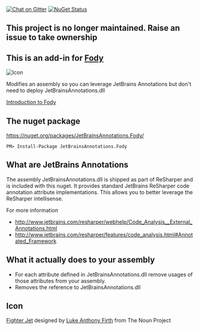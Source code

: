 [![Chat on Gitter](https://img.shields.io/gitter/room/fody/fody.svg?style=flat)](https://gitter.im/Fody/Fody)
[![NuGet Status](http://img.shields.io/nuget/v/JetBrainsAnnotations.Fody.svg?style=flat)](https://www.nuget.org/packages/JetBrainsAnnotations.Fody/)


## This project is no longer maintained. Raise an issue to take ownership


## This is an add-in for [Fody](https://github.com/Fody/Fody/) 

![Icon](https://raw.github.com/Fody/JetBrainsAnnotations/master/Icons/package_icon.png)

Modifies an assembly so you can leverage JetBrains Annotations but don't need to deploy JetBrainsAnnotations.dll

[Introduction to Fody](http://github.com/Fody/Fody/wiki/SampleUsage)


## The nuget package

https://nuget.org/packages/JetBrainsAnnotations.Fody/

    PM> Install-Package JetBrainsAnnotations.Fody


## What are JetBrains Annotations

The assembly JetBrainsAnnotations.dll is shipped as part of ReSharper and is included with this nuget.
It provides standard JetBrains ReSharper code annotation attribute implementations. This allows you to better leverage the ReSharper intellisense.

For more information 

 * http://www.jetbrains.com/resharper/webhelp/Code_Analysis__External_Annotations.html 
 * http://www.jetbrains.com/resharper/features/code_analysis.html#Annotated_Framework


## What it actually does to your assembly

 * For each attribute defined in JetBrainsAnnotations.dll remove usages of those attributes from your assembly.
 * Removes the reference to JetBrainsAnnotations.dll


## Icon

<a href="http://thenounproject.com/noun/fighter-jet/#icon-No9259" target="_blank">Fighter Jet</a> designed by <a href="http://thenounproject.com/lukefirth" target="_blank">Luke Anthony Firth</a> from The Noun Project
